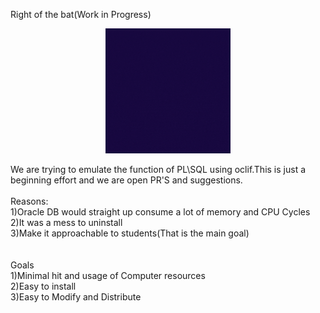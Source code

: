 Right of the bat(Work in Progress)
<br>                                       
<p align="center">
    <img src="./images/GorBoi.gif" width=200/>
</p>                                                                                   
We are trying to emulate the function of PL\SQL using oclif.This is just a beginning effort and we are open PR'S and suggestions.<br>
<br>
Reasons:<br>
  1)Oracle DB would straight up consume a lot of memory and CPU Cycles<br>
  2)It was a mess to uninstall<br>
  3)Make it approachable to students(That is the main goal)<br>
  <br>
  <br>
Goals<br>
  1)Minimal hit and usage of Computer resources<br>
  2)Easy to install<br>
  3)Easy to Modify and Distribute<br>
  <br>